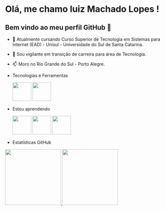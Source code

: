 # Olá, me chamo luiz Machado Lopes ! 
## Bem vindo ao meu perfil GitHub 👋

- 🔭 Atualmente cursando Curso Superior de Tecnologia em Sistemas para Internet (EAD) - Unisul - Universidade do Sul de Santa Catarina.
- 🌱 Sou vigilante em transição de carreira para área de Tecnologia.
- 📫 Moro no Rio Grande do Sul - Porto Alegre.

- Tecnologias e Ferramentas

  
    <img src="https://cdn.jsdelivr.net/gh/devicons/devicon/icons/css3/css3-original-wordmark.svg" width="60" height="60" />   <img src="https://cdn.jsdelivr.net/gh/devicons/devicon/icons/html5/html5-original-wordmark.svg" width="60" height="60" />



 

- Estou aprendendo


   
    <img src="https://cdn.jsdelivr.net/gh/devicons/devicon/icons/git/git-original-wordmark.svg" width="60" height="60" />      <img src="https://cdn.jsdelivr.net/gh/devicons/devicon/icons/javascript/javascript-plain.svg" width="60" height="60" />     <img src="https://cdn.jsdelivr.net/gh/devicons/devicon/icons/github/github-original.svg" width="60" height="60"/>


- Estatísticas GitHub

  <div>
<a href="https://github.com/luizml">
<img loading="lazy" height="180em" src="https://github-readme-stats.vercel.app/api/top-langs/?username=luizml&layout=compact&langs_count=7&theme=dracula"/>
<img loading="lazy" height="180em" src="https://github-readme-stats.vercel.app/api?username=luizml&show_icons=true&theme=dracula&include_all_commits=true&count_private=true"/>
</div>






